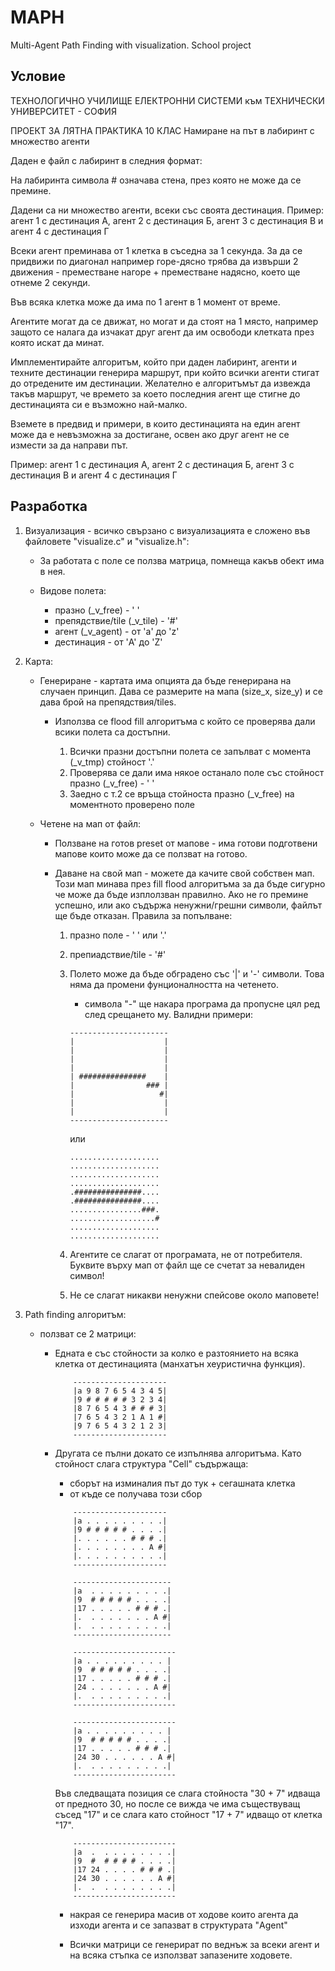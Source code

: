 # MAPH
Multi-Agent Path Finding with visualization. School project

## Условие

ТЕХНОЛОГИЧНО УЧИЛИЩЕ ЕЛЕКТРОННИ СИСТЕМИ към ТЕХНИЧЕСКИ УНИВЕРСИТЕТ - СОФИЯ

ПРОЕКТ ЗА ЛЯТНА ПРАКТИКА 10 КЛАС
Намиране на път в лабиринт с множество агенти

Даден е файл с лабиринт в следния формат:

На лабиринта символа # означава стена, през която не може да се премине.

Дадени са ни множество агенти, всеки със своята дестинация.
Пример: агент 1 с дестинация А, агент 2 с дестинация Б, агент 3 с дестинация В и агент 4 с дестинация Г


Всеки агент преминава от 1 клетка в съседна за 1 секунда. За да се придвижи по диагонал например горе-дясно трябва да извърши 2 движения - преместване нагоре + преместване надясно, което ще отнеме 2 секунди.

Във всяка клетка може да има по 1 агент в 1 момент от време. 

Агентите могат да се движат, но могат и да стоят на 1 място, например защото се налага да изчакат друг агент да им освободи клетката през която искат да минат.

Имплементирайте алгоритъм, който при даден лабиринт, агенти и техните дестинации генерира маршрут, при който всички агенти стигат до отредените им дестинации. 
Желателно е алгоритъмът да извежда такъв маршрут, че времето за което последния агент ще стигне до дестинацията си е възможно най-малко.

Вземете в предвид и примери, в които дестинацията на един агент може да е невъзможна за достигане, освен ако друг агент не се измести за да направи път.

Пример: агент 1 с дестинация А, агент 2 с дестинация Б, агент 3 с дестинация В и агент 4 с дестинация Г

## Разработка

1. Визуализация - всичко свързано с визуализацията е сложено във файловете "visualize.c" и "visualize.h":
    - За работата с поле се ползва матрица, помнеща какъв обект има в нея.
    
    - Видове полета:
        - празно (_v_free) - ' '
        - препядствие/tile (_v_tile) - '#'
        - агент (_v_agent) - от 'a' до 'z'
        - дестинация - от 'A' до 'Z'

2. Карта:
    - Генериране - картата има опцията да бъде генерирана на случаен принцип. Дава се размерите на мапа (size_x, size_y) и се дава брой на препядствия/tiles.
        - Използва се flood fill алгоритъма с който се проверява дали всики полета са достъпни. 

            1. Всички празни достъпни полета се запълват с момента (_v_tmp) стойност '.'
            2. Проверява се дали има някое останало поле със стойност празно (_v_free) - ' '
            3. Заедно с т.2 се връща стойноста празно (_v_free) на моментното проверено поле
    
    - Четене на мап от файл:
        - Ползване на готов preset от мапове - има готови подготвени мапове които може да се ползват на готово.

        - Даване на свой мап - можете да качите свой собствен мап. Този мап минава през fill flood алгоритъма за да бъде сигурно че може да бъде изплолзван правилно. Ако не го премине успешно, или ако съдържа ненужни/грешни символи, файлът ще бъде отказан. Правила за попълване:
            1. празно поле - ' ' или '.'
            2. препиадствие/tile - '#'
            3. Полето може да бъде обградено със '|' и '-' символи. Това няма да промени фунционалността на четенето. 
                - символа "-" ще накара програма да пропусне цял ред след срещането му.
            Валидни примери:
                ```
                ----------------------
                |                    |
                |                    |
                |                    |
                |                    |
                | ###############    |
                |                ### |
                |                   #|
                |                    |
                |                    |
                ----------------------
                ```
                или

                ```
                ....................
                ....................
                ....................
                ....................
                .###############....
                .###############....
                ................###.
                ...................#
                ....................
                ....................
                ```

            4. Агентите се слагат от програмата, не от потребителя. Буквите върху мап от файл ще се счетат за невалиден символ!
            5. Не се слагат никакви ненужни спейсове около маповете!
3. Path finding алгоритъм:
    - ползват се 2 матрици: 
        - Едната е със стойности за колко е разтоянието на всяка клетка от дестинацията (манхатън хеуристична функция). 
            ```
                ---------------------
                |a 9 8 7 6 5 4 3 4 5|
                |9 # # # # # 3 2 3 4|
                |8 7 6 5 4 3 # # # 3|
                |7 6 5 4 3 2 1 A 1 #|
                |9 7 6 5 4 3 2 1 2 3|
                ---------------------
            ```

        - Другата се пълни докато се изпълнява алгоритъма. Като стойност слага структура "Cell" съдържаща: 
            - сборът на изминалия път до тук + сегашната клетка
            - от къде се получава този сбор

            ```
                ---------------------
                |a . . . . . . . . .|
                |9 # # # # # . . . .|
                |. . . . . . # # # .|
                |. . . . . . . . A #|
                |. . . . . . . . . .|
                ---------------------   
            ```

            ```
                ----------------------
                |a  . . . . . . . . .|
                |9  # # # # # . . . .|
                |17 . . . . . # # # .|
                |.  . . . . . . . A #|
                |.  . . . . . . . . .|
                ----------------------   
            ```

            ```
                -----------------------
                |a . . . . . . . . . |
                |9  # # # # # . . . .|
                |17 . . . . . # # # .|
                |24 . . . . . . . A #|
                |.  . . . . . . . . .|
                -----------------------   
            ```

            ```
                -----------------------
                |a . . . . . . . . . |
                |9  # # # # # . . . .|
                |17 . . . . . # # # .|
                |24 30 . . . . . . A #|
                |.  . . . . . . . . .|
                -----------------------  
            ```

            Във следващата позиция се слага стойноста "30 + 7" идваща от предното 30, но после се вижда че има съществуващ съсед "17" и се слага като стойност "17 + 7" идващо от клетка "17".

            ```
                -----------------------
                |a  .  . . . . . . . .|
                |9  #  # # # # . . . .|
                |17 24 . . . . # # # .|
                |24 30 . . . . . . A #|
                |.  .  . . . . . . . .|
                -----------------------  
            ```
            - накрая се генерира масив от ходове които агента да изходи агента и се запазват в структурата "Agent"

            - Всички матрици се генерират по веднъж за всеки агент и на всяка стъпка се използват запазените ходовете.